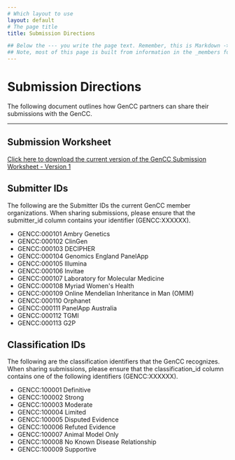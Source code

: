 ```yaml
---
# Which layout to use
layout: default
# The page title
title: Submission Directions

## Below the --- you write the page text. Remember, this is Markdown -> https://www.markdownguide.org/cheat-sheet
## Note, most of this page is built from information in the _members folder
---
```

# Submission Directions

The following document outlines how GenCC partners can share their submissions with the GenCC.

---

## Submission Worksheet
[Click here to download the current version of the GenCC Submission Worksheet - Version 1](/docs/gencc-submission-sheet-v1.xlsx)

## Submitter IDs
The following are the Submitter IDs the current GenCC member organizations.  When sharing submissions, please ensure that the submitter_id column contains your identifier (GENCC:XXXXXX).
- GENCC:000101 Ambry Genetics
- GENCC:000102 ClinGen
- GENCC:000103 DECIPHER
- GENCC:000104 Genomics England PanelApp
- GENCC:000105 Illumina
- GENCC:000106 Invitae
- GENCC:000107 Laboratory for Molecular Medicine
- GENCC:000108 Myriad Women's Health
- GENCC:000109 Online Mendelian Inheritance in Man (OMIM)
- GENCC:000110 Orphanet
- GENCC:000111 PanelApp Australia
- GENCC:000112 TGMI
- GENCC:000113 G2P

## Classification IDs
The following are the classification identifiers that the GenCC recognizes. When sharing submissions, please ensure that the classification_id column contains one of the following identifiers (GENCC:XXXXXX).
- GENCC:100001 Definitive
- GENCC:100002 Strong
- GENCC:100003 Moderate
- GENCC:100004 Limited
- GENCC:100005 Disputed Evidence
- GENCC:100006 Refuted Evidence
- GENCC:100007 Animal Model Only
- GENCC:100008 No Known Disease Relationship
- GENCC:100009 Supportive